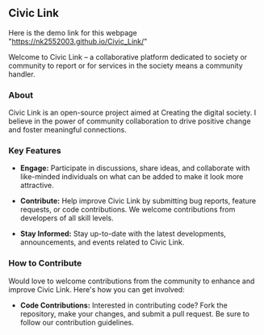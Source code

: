 ## Civic Link

Here is the demo link for this webpage "https://nk2552003.github.io/Civic_Link/" 

Welcome to Civic Link – a collaborative platform dedicated to society or community to report or for services in the society means a community handler.

### About

Civic Link is an open-source project aimed at Creating the digital society. I believe in the power of community collaboration to drive positive change and foster meaningful connections.

### Key Features

- **Engage:** Participate in discussions, share ideas, and collaborate with like-minded individuals on what can be added to make it look more attractive.
  
- **Contribute:** Help improve Civic Link by submitting bug reports, feature requests, or code contributions. We welcome contributions from developers of all skill levels.

- **Stay Informed:** Stay up-to-date with the latest developments, announcements, and events related to Civic Link.

### How to Contribute

Would love to welcome contributions from the community to enhance and improve Civic Link. Here's how you can get involved:
  
- **Code Contributions:** Interested in contributing code? Fork the repository, make your changes, and submit a pull request. Be sure to follow our contribution guidelines.

